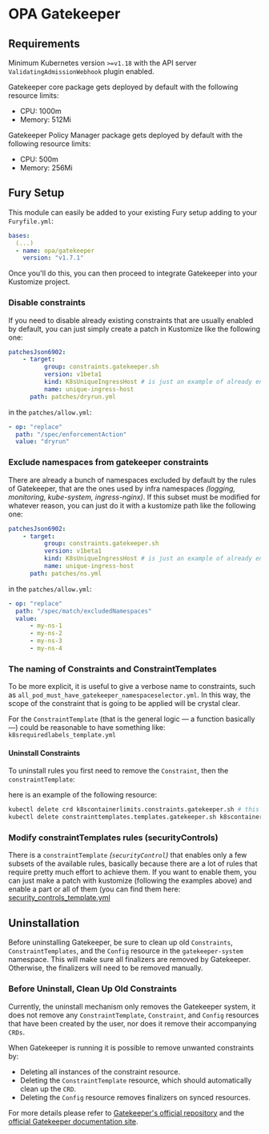 # OPA Gatekeeper

<!-- <KFD-DOCS> -->

## Requirements

Minimum Kubernetes version `>=v1.18` with the API server `ValidatingAdmissionWebhook` plugin enabled.

Gatekeeper core package gets deployed by default with the following resource limits:

- CPU: 1000m
- Memory: 512Mi

Gatekeeper Policy Manager package gets deployed by default with the following resource limits:

- CPU: 500m
- Memory: 256Mi

## Fury Setup

This module can easily be added to your existing Fury setup adding to your `Furyfile.yml`:

```yaml
bases:
  (...)
  - name: opa/gatekeeper
    version: "v1.7.1"
```

Once you'll do this, you can then proceed to integrate Gatekeeper into your Kustomize project.

### Disable constraints

If you need to disable already existing constraints that are usually enabled by default,
you can just simply create a patch in Kustomize like the following one:

```yaml
patchesJson6902:
    - target:
          group: constraints.gatekeeper.sh
          version: v1beta1
          kind: K8sUniqueIngressHost # is just an example of already enabled constraints
          name: unique-ingress-host
      path: patches/dryrun.yml
```

in the `patches/allow.yml`:

```yaml
- op: "replace"
  path: "/spec/enforcementAction"
  value: "dryrun"
```

### Exclude namespaces from gatekeeper constraints

There are already a bunch of namespaces excluded by default by the rules of Gatekeeper, that are the ones
used by infra namespaces *(logging, monitoring, kube-system, ingress-nginx)*. If this subset must be modified for whatever
reason, you can just do it with a kustomize path like the following one:

```yaml
patchesJson6902:
    - target:
          group: constraints.gatekeeper.sh
          version: v1beta1
          kind: K8sUniqueIngressHost # is just an example of already enabled constraints
          name: unique-ingress-host
      path: patches/ns.yml
```

in the `patches/allow.yml`:

```yaml
- op: "replace"
  path: "/spec/match/excludedNamespaces"
  value:
      - my-ns-1
      - my-ns-2
      - my-ns-3
      - my-ns-4
```

### The naming of Constraints and ConstraintTemplates

To be more explicit, it is useful to give a verbose name to constraints, such as `all_pod_must_have_gatekeeper_namespaceselector.yml`.
In this way, the scope of the constraint that is going to be applied will be crystal clear.

For the `ConstraintTemplate` (that is the general logic — a function basically —) could be reasonable to have something
like: `k8srequiredlabels_template.yml`

#### Uninstall Constraints

To uninstall rules you first need to remove the `Constraint`, then the `constraintTemplate`:

here is an example of the following resource:

```bash
kubectl delete crd k8scontainerlimits.constraints.gatekeeper.sh # this will remove the constraint
kubectl delete constrainttemplates.templates.gatekeeper.sh k8scontainerlimits # this will remove the constraintTemplate
```

### Modify constraintTemplates rules (securityControls)

There is a `constraintTemplate` *(`securityControl`)* that enables only a few subsets of the available rules, basically
because there are a lot of rules that require pretty much effort to achieve them. If you want to enable them, you can
just make a patch with kustomize (following the examples above) and enable a part or all of them
(you can find them here: [security_controls_template.yml](rules/templates/security_controls_template.yml)

## Uninstallation

Before uninstalling Gatekeeper, be sure to clean up old `Constraints`, `ConstraintTemplates`, and
the `Config` resource in the `gatekeeper-system` namespace. This will make sure all finalizers
are removed by Gatekeeper. Otherwise, the finalizers will need to be removed manually.

### Before Uninstall, Clean Up Old Constraints

Currently, the uninstall mechanism only removes the Gatekeeper system,
it does not remove any `ConstraintTemplate`, `Constraint`, and `Config` resources that have been created by the user,
nor does it remove their accompanying `CRDs`.

When Gatekeeper is running it is possible to remove unwanted constraints by:

- Deleting all instances of the constraint resource.
- Deleting the `ConstraintTemplate` resource, which should automatically clean up the `CRD`.
- Deleting the `Config` resource removes finalizers on synced resources.

For more details please refer to [Gatekeeper's official repository][gatekeeper-repo] and the [official Gatekeeper documentation site][gatekeeper-docs].

<!-- Links -->
[gatekeeper-repo]: https://github.com/open-policy-agent/gatekeeper
[gatekeeper-docs]: https://open-policy-agent.github.io/gatekeeper/website/docs/

<!-- </KFD-DOCS> -->
